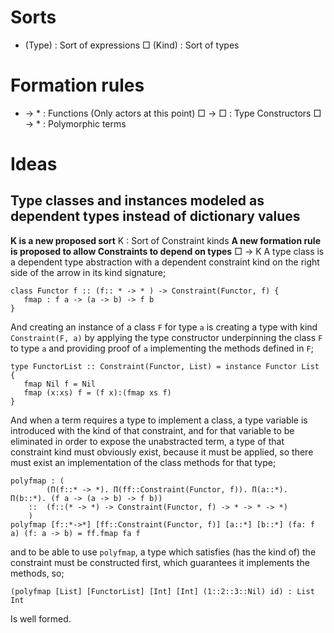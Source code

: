 # Sorts
* (Type) : Sort of expressions
□ (Kind) : Sort of types
# Formation rules
* -> * : Functions (Only actors at this point)
□ -> □ : Type Constructors
□ -> * : Polymorphic terms
# Ideas
## Type classes and instances modeled as dependent types instead of dictionary values
**K is a new proposed sort**
K : Sort of Constraint kinds
**A new formation rule is proposed to allow Constraints to depend on types**
□ -> K
A type class is a dependent type abstraction with a dependent constraint kind on the right side of the arrow in its kind signature;
```
class Functor f :: (f:: * -> * ) -> Constraint(Functor, f) {
   fmap : f a -> (a -> b) -> f b
}
```
And creating an instance of a class `F` for type `a` is creating a type with kind `Constraint(F, a)` by applying the type constructor underpinning the class `F` to type `a` and providing proof of `a` implementing the methods defined in `F`;

```
type FunctorList :: Constraint(Functor, List) = instance Functor List {
   fmap Nil f = Nil
   fmap (x:xs) f = (f x):(fmap xs f)
}
```
And when a term requires a type to implement a class, a type variable is introduced with the kind of that constraint, and for that variable to be eliminated in order to expose the unabstracted term, a type of that constraint kind must obviously exist, because it must be applied, so there must exist an implementation of the class methods for that type;
```
polyfmap : (
        (Π(f::* -> *). Π(ff::Constraint(Functor, f)). Π(a::*). Π(b::*). (f a -> (a -> b) -> f b))
    ::  (f::(* -> *) -> Constraint(Functor, f) -> * -> * -> *)
    )
polyfmap [f::*->*] [ff::Constraint(Functor, f)] [a::*] [b::*] (fa: f a) (f: a -> b) = ff.fmap fa f
```
and to be able to use `polyfmap`, a type which satisfies (has the kind of) the constraint must be constructed first, which guarantees it implements the methods, so;
```
(polyfmap [List] [FunctorList] [Int] [Int] (1::2::3::Nil) id) : List Int
```
Is well formed.

